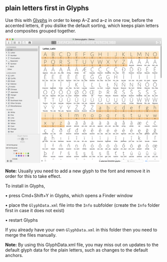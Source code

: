 ## plain letters first in Glyphs

Use this with [Glyphs](https://glyphsapp.com/) in order to keep A–Z and a–z in one row, before the accented letters, if you dislike the default sorting, which keeps plain letters and composites grouped together.

![plain letters first](plain_letters_first.png?raw=true)

**Note:** Usually you need to add a new glyph to the font and remove it in order for this to take effect.


To install in Glyphs,

• press Cmd+Shift+Y in Glyphs, which opens a Finder window

• place the `GlyphData.xml` file into the `Info` subfolder (create the `Info` folder first in case it does not exist)

• restart Glyphs

If you already have your own `GlyphData.xml` in this folder then you need to merge the files manually.

**Note:** By using this GlyphData.xml file, you may miss out on updates to the default glyph data for the plain letters, such as changes to the default anchors.
